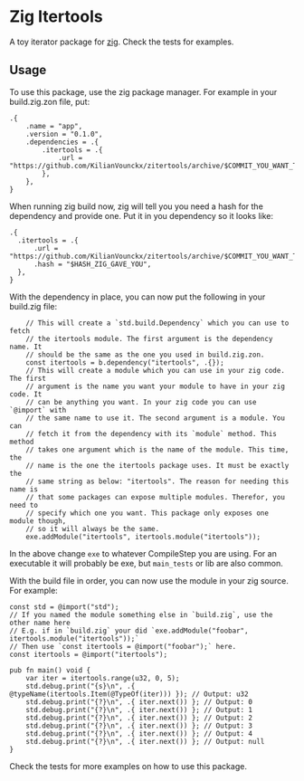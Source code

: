 # Zig Itertools

A toy iterator package for [zig](ziglang.org). Check the tests for examples.

## Usage

To use this package, use the zig package manager. For example in your build.zig.zon file, put:
```zig
.{
    .name = "app",
    .version = "0.1.0",
    .dependencies = .{
        .itertools = .{
            .url = "https://github.com/KilianVounckx/zitertools/archive/$COMMIT_YOU_WANT_TO_USE.tar.gz",
        },
    },
}
```

When running zig build now, zig will tell you you need a hash for the dependency and provide one.
Put it in you dependency so it looks like:
```zig
.{
  .itertools = .{
      .url = "https://github.com/KilianVounckx/zitertools/archive/$COMMIT_YOU_WANT_TO_USE.tar.gz",
      .hash = "$HASH_ZIG_GAVE_YOU",
  },
}
```

With the dependency in place, you can now put the following in your build.zig file:
```zig
    // This will create a `std.build.Dependency` which you can use to fetch
    // the itertools module. The first argument is the dependency name. It
    // should be the same as the one you used in build.zig.zon.
    const itertools = b.dependency("itertools", .{});
    // This will create a module which you can use in your zig code. The first
    // argument is the name you want your module to have in your zig code. It
    // can be anything you want. In your zig code you can use `@import` with
    // the same name to use it. The second argument is a module. You can
    // fetch it from the dependency with its `module` method. This method
    // takes one argument which is the name of the module. This time, the
    // name is the one the itertools package uses. It must be exactly the
    // same string as below: "itertools". The reason for needing this name is
    // that some packages can expose multiple modules. Therefor, you need to
    // specify which one you want. This package only exposes one module though,
    // so it will always be the same.
    exe.addModule("itertools", itertools.module("itertools"));
```

In the above change `exe` to whatever CompileStep you are using. For an executable it will
probably be exe, but `main_tests` or lib are also common.

With the build file in order, you can now use the module in your zig source. For example:

```zig
const std = @import("std");
// If you named the module something else in `build.zig`, use the other name here
// E.g. if in `build.zig` your did `exe.addModule("foobar", itertools.module("itertools"));`
// Then use `const itertools = @import("foobar");` here.
const itertools = @import("itertools");

pub fn main() void {
    var iter = itertools.range(u32, 0, 5);
    std.debug.print("{s}\n", .{ @typeName(itertools.Item(@TypeOf(iter))) }); // Output: u32
    std.debug.print("{?}\n", .{ iter.next()) }; // Output: 0
    std.debug.print("{?}\n", .{ iter.next()) }; // Output: 1
    std.debug.print("{?}\n", .{ iter.next()) }; // Output: 2
    std.debug.print("{?}\n", .{ iter.next()) }; // Output: 3
    std.debug.print("{?}\n", .{ iter.next()) }; // Output: 4
    std.debug.print("{?}\n", .{ iter.next()) }; // Output: null
}
```

Check the tests for more examples on how to use this package.
